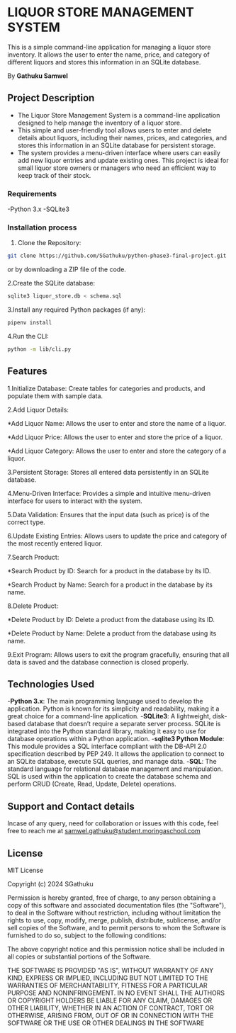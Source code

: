 # LIQUOR STORE MANAGEMENT SYSTEM

This is a simple command-line application for managing a liquor store inventory. It allows the user to enter the name, price, and category of different liquors and stores this information in an SQLite database.

By  **Gathuku Samwel**

## Project Description

* The Liquor Store Management System is a command-line application designed to help manage the inventory of a liquor store.
* This simple and user-friendly tool allows users to enter and delete details about liquors, including their names, prices, and categories, and stores this information in an SQLite database for persistent storage.
* The system provides a menu-driven interface where users can easily add new liquor entries and update existing ones. This project is ideal for small liquor store owners or managers who need an efficient way to keep track of their stock.

### Requirements

-Python 3.x
-SQLite3

### Installation process

1. Clone the Repository:

```bash
git clone https://github.com/SGathuku/python-phase3-final-project.git
```

or by downloading a ZIP file of the code.

2.Create the SQLite database:

```sh
sqlite3 liquor_store.db < schema.sql
```

3.Install any required Python packages (if any):

``` python
pipenv install
```

4.Run the CLI:

```sh
python -m lib/cli.py
```

## Features

1.Initialize Database: Create tables for categories and products, and populate them with sample data.

2.Add Liquor Details:

*Add Liquor Name: Allows the user to enter and store the name of a liquor.

*Add Liquor Price: Allows the user to enter and store the price of a liquor.

*Add Liquor Category: Allows the user to enter and store the category of a liquor.

3.Persistent Storage: Stores all entered data persistently in an SQLite database.

4.Menu-Driven Interface: Provides a simple and intuitive menu-driven interface for users to interact with the system.

5.Data Validation: Ensures that the input data (such as price) is of the correct type.

6.Update Existing Entries: Allows users to update the price and category of the most recently entered liquor.

7.Search Product:

*Search Product by ID: Search for a product in the database by its ID.

*Search Product by Name: Search for a product in the database by its name.

8.Delete Product:

*Delete Product by ID: Delete a product from the database using its ID.

*Delete Product by Name: Delete a product from the database using its name.

9.Exit Program: Allows users to exit the program gracefully, ensuring that all data is saved and the database connection is closed properly.

## Technologies Used

-**Python 3.x**: The main programming language used to develop the application. Python is known for its simplicity and readability, making it a great choice for a command-line application.
-**SQLite3**: A lightweight, disk-based database that doesn’t require a separate server process. SQLite is integrated into the Python standard library, making it easy to use for database operations within a Python application.
-**sqlite3 Python Module**: This module provides a SQL interface compliant with the DB-API 2.0 specification described by PEP 249. It allows the application to connect to an SQLite database, execute SQL queries, and manage data.
-**SQL**: The standard language for relational database management and manipulation. SQL is used within the application to create the database schema and perform CRUD (Create, Read, Update, Delete) operations.

## Support and Contact details

Incase of any query, need for collaboration or issues with this code, feel free to reach me at
<samwel.gathuku@student.moringaschool.com>

## License

MIT License

Copyright (c) 2024 SGathuku

Permission is hereby granted, free of charge, to any person obtaining a copy
of this software and associated documentation files (the "Software"), to deal
in the Software without restriction, including without limitation the rights
to use, copy, modify, merge, publish, distribute, sublicense, and/or sell
copies of the Software, and to permit persons to whom the Software is
furnished to do so, subject to the following conditions:

The above copyright notice and this permission notice shall be included in all
copies or substantial portions of the Software.

THE SOFTWARE IS PROVIDED "AS IS", WITHOUT WARRANTY OF ANY KIND, EXPRESS OR
IMPLIED, INCLUDING BUT NOT LIMITED TO THE WARRANTIES OF MERCHANTABILITY,
FITNESS FOR A PARTICULAR PURPOSE AND NONINFRINGEMENT. IN NO EVENT SHALL THE
AUTHORS OR COPYRIGHT HOLDERS BE LIABLE FOR ANY CLAIM, DAMAGES OR OTHER
LIABILITY, WHETHER IN AN ACTION OF CONTRACT, TORT OR OTHERWISE, ARISING FROM,
OUT OF OR IN CONNECTION WITH THE SOFTWARE OR THE USE OR OTHER DEALINGS IN THE
SOFTWARE
